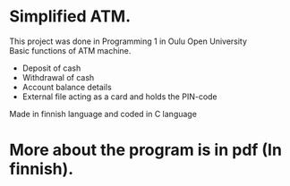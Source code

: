 # Simplified ATM.
This project was done in Programming 1 in Oulu Open University <br>
Basic functions of ATM machine. <br>
<ul>
<li>Deposit of cash </li>
<li>Withdrawal of cash </li>
<li>Account balance details </li>
<li>External file acting as a card and holds the PIN-code </li>
</ul>

Made in finnish language and coded in C language <br>

# More about the program is in pdf (In finnish).
